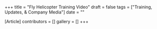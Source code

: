 +++
title = "Fly Helicopter Training Video"
draft = false
tags = ["Training, Updates, & Company Media"]
date = ""

[Article]
contributors = []
gallery = []
+++